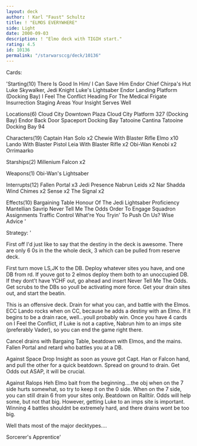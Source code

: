 ```yaml
---
layout: deck
author: ! Karl "Faust" Schultz
title: ! "ELMOS EVERYWHERE"
side: Light
date: 2000-09-03
description: ! "Elmo deck with TIGIH start."
rating: 4.5
id: 10136
permalink: "/starwarsccg/deck/10136"
---
```

Cards: 

'Starting(10)
There Is Good In Him/ I Can Save Him
Endor Chief Chirpa's Hut
Luke Skywalker, Jedi Knight
Luke's Lightsaber
Endor Landing Platform (Docking Bay)
I Feel The Conflict
Heading For The Medical Frigate
Insurrection
Staging Areas
Your Insight Serves Well

Locations(6)
Cloud City Downtown Plaza
Cloud City Platform 327 (Docking Bay)
Endor Back Door
Spaceport Docking Bay
Tatooine Cantina
Tatooine Docking Bay 94

Characters(19)
Captain Han Solo x2
Chewie With Blaster Rifle
Elmo x10
Lando With Blaster Pistol
Leia With Blaster Rifle x2
Obi-Wan Kenobi x2
Orrimaarko

Starships(2)
Millenium Falcon x2

Weapons(1)
Obi-Wan's Lightsaber

Interrupts(12)
Fallen Portal x3
Jedi Presence
Nabrun Leids x2
Nar Shadda Wind Chimes x2
Sense x2
The Signal x2

Effects(10)
Bargaining Table
Honour Of The Jedi
Lightsaber Proficiency
Mantellian Savrip
Never Tell Me The Odds
Order To Engage
Squadron Assignments
Traffic Control
What're You Tryin' To Push On Us?
Wise Advice
'

Strategy: '

First off I'd just like to say that the destiny in the deck is awesome.  There are only 6 0s in the the whole deck, 3 which can be pulled from reserve deck.

First turn move LS,JK to the DB.  Deploy whatever sites you have, and one DB from rd.  If youve got to 2 elmos deploy them both to an unoccupied DB.  If they dont't have YCHF out, go ahead and insert Never Tell Me The Odds.  Get scrubs to the DBs so youll be activating more force.  Get your drain sites out, and start the beatin.

This is an offensive deck.  Drain for what you can, and battle with the Elmos.	ECC Lando rocks when on CC, because he adds a destiny with an Elmo.  If it begins to be a drain race, well...youll probably win.  Once you have 4 cards on I Feel the Conflict, if Luke is not a captive, Nabrun him to an imps site (preferably Vader), so you can end the game right there.

Cancel drains with Bargaing Table, beatdown with Elmos, and the mains.	Fallen Portal and retard who battles you at a DB.

Against Space
Drop Insight as soon as youve got Capt. Han or Falcon hand, and pull the other for a quick beatdown.  Spread on ground to drain.  Get Odds out ASAP, it will be crucial.

Against Ralops
Heh Elmo bait from the beginning....the obj when on the 7 side hurts somewhat, so try to keep it on the 0 side.  When on the 7 side, you can still drain 6 from your sites only.  Beatdown on Ralltiir.  Odds will help some, but not that big.  However, getting Luke to an imps site is important.  Winning 4 battles shouldnt be extremely hard, and there drains wont be too big.

Well thats most of the major decktypes....

Sorcerer's Apprentice'
